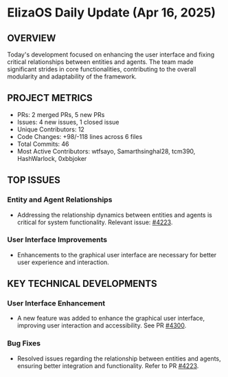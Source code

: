 # ElizaOS Daily Update (Apr 16, 2025)

## OVERVIEW 
Today's development focused on enhancing the user interface and fixing critical relationships between entities and agents. The team made significant strides in core functionalities, contributing to the overall modularity and adaptability of the framework.

## PROJECT METRICS
- PRs: 2 merged PRs, 5 new PRs
- Issues: 4 new issues, 1 closed issue
- Unique Contributors: 12
- Code Changes: +98/-118 lines across 6 files
- Total Commits: 46
- Most Active Contributors: wtfsayo, Samarthsinghal28, tcm390, HashWarlock, 0xbbjoker

## TOP ISSUES
### Entity and Agent Relationships
- Addressing the relationship dynamics between entities and agents is critical for system functionality. Relevant issue: [#4223](https://github.com/elizaos/eliza/issues/4223).

### User Interface Improvements
- Enhancements to the graphical user interface are necessary for better user experience and interaction. 

## KEY TECHNICAL DEVELOPMENTS
### User Interface Enhancement
- A new feature was added to enhance the graphical user interface, improving user interaction and accessibility. See PR [#4300](https://github.com/elizaos/eliza/pull/4300).

### Bug Fixes
- Resolved issues regarding the relationship between entities and agents, ensuring better integration and functionality. Refer to PR [#4223](https://github.com/elizaos/eliza/pull/4223).